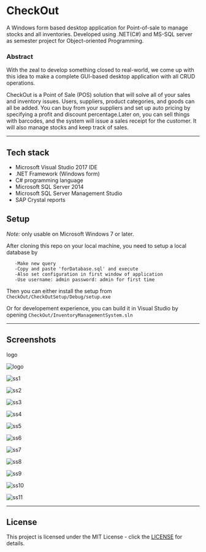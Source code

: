 # CheckOut

A Windows form based desktop application for Point-of-sale to manage stocks and all inventories. Developed using .NET(C#) and MS-SQL server as semester project for Object-oriented Programming. 

### Abstract

With the zeal to develop something closed to real-world, we come up with this idea to make a complete GUI-based desktop application with all CRUD operations. 

CheckOut is a Point of Sale (POS) solution that will solve all of your sales and inventory issues. Users, suppliers, product categories, and goods can all be added. You can buy from your suppliers and set up auto pricing by specifying a profit and discount percentage.Later on, you can sell things with barcodes, and the system will issue a sales receipt for the customer. It will also manage stocks and keep track of sales.

---
## Tech stack

* Microsoft Visual Studio 2017 IDE 
* .NET Framework (Windows form) 
* C# programming language 
* Microsoft SQL Server 2014 
* Microsoft SQL Server Management Studio 
* SAP Crystal reports 

## Setup

*Note:* only usable on Microsoft Windows 7 or later.

After cloning this repo on your local machine, you need to setup a local database by
```-Make new Database namely imsDB in your SSMS
   -Make new query 
   -Copy and paste 'forDatabase.sql' and execute
   -Also set configuration in first window of application
   -Use username: admin password: admin for first time
```
Then you can either install the setup from `CheckOut/CheckOutSetup/Debug/setup.exe`

Or for developement experience, you can build it in Visual Studio by opening `CheckOut/InventoryManagementSystem.sln`

---

## Screenshots 
logo

![logo](https://github.com/Pro-procrastinator/CheckOut/blob/main/InventoryManagementSystem/Resources/CheckoutLogo.jpg)


![ss1](https://github.com/Pro-procrastinator/CheckOut/blob/main/snaps/Screenshot%20(47).png)

![ss2](https://github.com/Pro-procrastinator/CheckOut/blob/main/snaps/Screenshot%20(48).png)

![ss3](https://github.com/Pro-procrastinator/CheckOut/blob/main/snaps/Screenshot%20(49).png)

![ss4](https://github.com/Pro-procrastinator/CheckOut/blob/main/snaps/Screenshot%20(50).png)

![ss5](https://github.com/Pro-procrastinator/CheckOut/blob/main/snaps/Screenshot%20(51).png)

![ss6](https://github.com/Pro-procrastinator/CheckOut/blob/main/snaps/Screenshot%20(52).png)

![ss7](https://github.com/Pro-procrastinator/CheckOut/blob/main/snaps/Screenshot%20(53).png)

![ss8](https://github.com/Pro-procrastinator/CheckOut/blob/main/snaps/Screenshot%20(54).png)

![ss9](https://github.com/Pro-procrastinator/CheckOut/blob/main/snaps/Screenshot%20(55).png)

![ss10](https://github.com/Pro-procrastinator/CheckOut/blob/main/snaps/Screenshot%20(56).png)

![ss11](https://github.com/Pro-procrastinator/CheckOut/blob/main/snaps/Screenshot%20(57).png)

---

## License

This project is licensed under the MIT License - click the [LICENSE](https://github.com/Pro-procrastinator/CheckOut/blob/main/LICENSE) for details.











